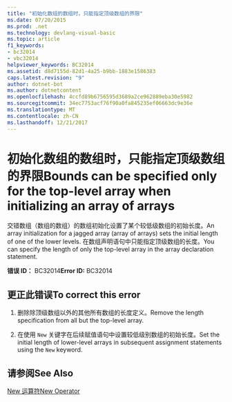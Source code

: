 ```yaml
---
title: "初始化数组的数组时，只能指定顶级数组的界限"
ms.date: 07/20/2015
ms.prod: .net
ms.technology: devlang-visual-basic
ms.topic: article
f1_keywords:
- bc32014
- vbc32014
helpviewer_keywords: BC32014
ms.assetid: d8d7155d-82d1-4a25-b9bb-1883e1586383
caps.latest.revision: "9"
author: dotnet-bot
ms.author: dotnetcontent
ms.openlocfilehash: 4ccfd89b6756595d3689a2ce962889eba30e5982
ms.sourcegitcommit: 34ec7753acf76f90a0fa845235ef06663dc9e36e
ms.translationtype: MT
ms.contentlocale: zh-CN
ms.lasthandoff: 12/21/2017
---
```

# <a name="bounds-can-be-specified-only-for-the-top-level-array-when-initializing-an-array-of-arrays"></a><span data-ttu-id="ebab0-102">初始化数组的数组时，只能指定顶级数组的界限</span><span class="sxs-lookup"><span data-stu-id="ebab0-102">Bounds can be specified only for the top-level array when initializing an array of arrays</span></span>
<span data-ttu-id="ebab0-103">交错数组（数组的数组）的数组初始化设置了某个较低级数组的初始长度。</span><span class="sxs-lookup"><span data-stu-id="ebab0-103">An array initialization for a jagged array (array of arrays) sets the initial length of one of the lower levels.</span></span> <span data-ttu-id="ebab0-104">在数组声明语句中只能指定顶级数组的长度。</span><span class="sxs-lookup"><span data-stu-id="ebab0-104">You can specify the length of only the top-level array in the array declaration statement.</span></span>  
  
 <span data-ttu-id="ebab0-105">**错误 ID：** BC32014</span><span class="sxs-lookup"><span data-stu-id="ebab0-105">**Error ID:** BC32014</span></span>  
  
## <a name="to-correct-this-error"></a><span data-ttu-id="ebab0-106">更正此错误</span><span class="sxs-lookup"><span data-stu-id="ebab0-106">To correct this error</span></span>  
  
1.  <span data-ttu-id="ebab0-107">删除除顶级数组以外的其他所有数组的长度定义。</span><span class="sxs-lookup"><span data-stu-id="ebab0-107">Remove the length specification from all but the top-level array.</span></span>  
  
2.  <span data-ttu-id="ebab0-108">在使用 `New` 关键字在后续赋值语句中设置较低级别数组的初始长度。</span><span class="sxs-lookup"><span data-stu-id="ebab0-108">Set the initial length of lower-level arrays in subsequent assignment statements using the `New` keyword.</span></span>  
  
## <a name="see-also"></a><span data-ttu-id="ebab0-109">请参阅</span><span class="sxs-lookup"><span data-stu-id="ebab0-109">See Also</span></span>  
   
   
 [<span data-ttu-id="ebab0-110">New 运算符</span><span class="sxs-lookup"><span data-stu-id="ebab0-110">New Operator</span></span>](../../visual-basic/language-reference/operators/new-operator.md)
